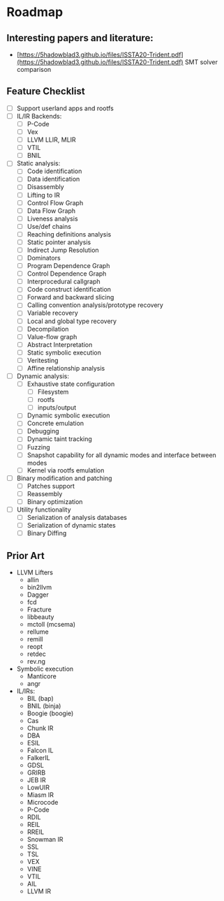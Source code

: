 # Roadmap

## Interesting papers and literature:

* [https://5hadowblad3.github.io/files/ISSTA20-Trident.pdf](https://5hadowblad3.github.io/files/ISSTA20-Trident.pdf) SMT solver comparison

## Feature Checklist

- [ ] Support userland apps and rootfs
- [ ] IL/IR Backends:
  - [ ] P-Code
  - [ ] Vex
  - [ ] LLVM LLIR, MLIR
  - [ ] VTIL
  - [ ] BNIL
- [ ] Static analysis:
  - [ ] Code identification
  - [ ] Data identification
  - [ ] Disassembly
  - [ ] Lifting to IR
  - [ ] Control Flow Graph
  - [ ] Data Flow Graph
  - [ ] Liveness analysis
  - [ ] Use/def chains
  - [ ] Reaching definitions analysis
  - [ ] Static pointer analysis
  - [ ] Indirect Jump Resolution
  - [ ] Dominators
  - [ ] Program Dependence Graph
  - [ ] Control Dependence Graph
  - [ ] Interprocedural callgraph
  - [ ] Code construct identification
  - [ ] Forward and backward slicing
  - [ ] Calling convention analysis/prototype recovery
  - [ ] Variable recovery
  - [ ] Local and global type recovery
  - [ ] Decompilation
  - [ ] Value-flow graph
  - [ ] Abstract Interpretation
  - [ ] Static symbolic execution
  - [ ] Veritesting
  - [ ] Affine relationship analysis
- [ ] Dynamic analysis:
  - [ ] Exhaustive state configuration
    - [ ] Filesystem
    - [ ] rootfs
    - [ ] inputs/output
  - [ ] Dynamic symbolic execution
  - [ ] Concrete emulation
  - [ ] Debugging
  - [ ] Dynamic taint tracking
  - [ ] Fuzzing
  - [ ] Snapshot capability for all dynamic modes and interface between modes
  - [ ] Kernel via rootfs emulation
- [ ] Binary modification and patching
  - [ ] Patches support
  - [ ] Reassembly
  - [ ] Binary optimization
- [ ] Utility functionality
  - [ ] Serialization of analysis databases
  - [ ] Serialization of dynamic states
  - [ ] Binary Diffing

## Prior Art

- LLVM Lifters
  - allin
  - bin2llvm
  - Dagger
  - fcd
  - Fracture
  - libbeauty
  - mctoll (mcsema)
  - rellume
  - remill
  - reopt
  - retdec
  - rev.ng
- Symbolic execution
  - Manticore
  - angr
- IL/IRs:
  - BIL (bap)
  - BNIL (binja)
  - Boogie (boogie)
  - Cas
  - Chunk IR
  - DBA
  - ESIL
  - Falcon IL
  - FalkerIL
  - GDSL
  - GRIRB
  - JEB IR
  - LowUIR
  - Miasm IR
  - Microcode
  - P-Code
  - RDIL
  - REIL
  - RREIL
  - Snowman IR
  - SSL
  - TSL
  - VEX
  - VINE
  - VTIL
  - AIL
  - LLVM IR